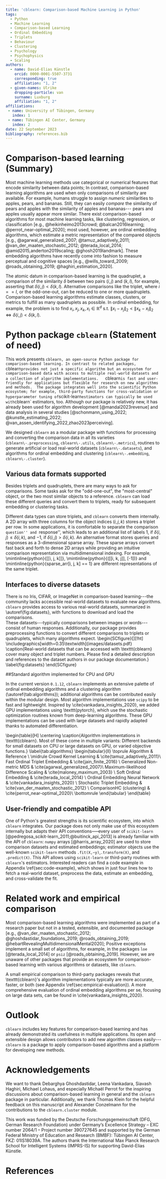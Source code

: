 ```yaml
---
title: 'cblearn: Comparison-based Machine Learning in Python'
tags:
  - Python
  - Machine Learning
  - Comparison-based Learning
  - Ordinal Embedding
  - Triplets
  - Behaviour
  - Clustering
  - Psychology
  - Psychophysics
  - Scaling
authors:
  - name: David-Elias Künstle
    orcid: 0000-0001-5507-3731
    corresponding: true
    affiliation: "1, 2"
  - given-names: Ulrike
    dropping-particle: van
    surname: Luxburg
    affiliation: "1, 2"
affiliations:
 - name: University of Tübingen, Germany
   index: 1
 - name: Tübingen AI Center, Germany
   index: 2
date: 22 September 2023
bibliography: references.bib
---
```


# Comparison-based learning (Summary)

Most machine learning methods use categorical or numerical features that encode similarity between data points; 
In contrast, comparison-based learning algorithms are used when only comparisons of similarity are available. 
For example, humans struggle to assign *numeric* similarities to apples, pears, and bananas. 
Still, they can easily *compare* the similarity of pears and apples with the similarity of apples and bananas---
pears and apples usually appear more similar.
There exist comparison-based algorithms for most machine learning tasks, 
like clustering, regression, or classification [e.g., @heikinheimo2013crowd; @balcan2016learning; @perrot_near-optimal_2020]; 
most used, however, are ordinal embedding algorithms, which estimate a metric representation of the compared objects 
[e.g., @agarwal_generalized_2007; @tamuz_adaptively_2011; @van_der_maaten_stochastic_2012; @terada_local_2014;
@amid2015,anderton2019scaling; @ghosh2019landmark]. 
These embedding algorithms have recently come into fashion to measure perceptual and cognitive spaces 
[e.g., @wills_toward_2009; @roads_obtaining_2019; @haghiri_estimation_2020].

The atomic datum in comparison-based learning is the quadruplet, 
a comparison of the similarity $\delta$ between two pairs $(i, j)$ and $(k, l)$, 
for example, asserting that $\delta(i, j) < \delta(k, l)$. 
Alternative comparisons like the triplet, where $i == l$, or the odd-one-out, can be reduced to one or more quadruplets.
Comparison-based learning algorithms estimate classes, clusters, or metrics to fulfill as many quadruplets as possible.
In ordinal embedding, for example, the problem is to find  $x_i, x_j, x_k, x_l \in \mathbb{R}^d$ 
s.t. $\left\lVert x_i - x_j \right\rVert_2 < \left\lVert x_k - x_l \right\rVert_2  \Leftrightarrow \delta(i, j) < \delta(k, l)$.


# Python package `cblearn` (Statement of need)

This work presents `cblearn, an open-source Python package for comparison-based learning. In contrast to related packages, 
`cblearn` provides not just a specific algorithm but an ecosystem for comparison-based data with access to multiple real-world datasets and a collection of algorithm implementations.   
`cblearn` is fast and user-friendly for applications but flexible for research on new algorithms and methods. 
The package integrates well into the scientific Python ecosystem; for example, third-party functions for cross-validation or hyperparameter tuning of `scikit-learn` estimators can typically be used with `cblearn` estimators, too.
Although our package is relatively new, it has already been used for algorithm development [@mandal2023revenue] and data analysis in several studies [@schonmann_using_2022; @kunstle_estimating_2022; @van_assen_identifying_2022,zhao2023perceiving]. 

We designed `cblearn` as a modular package with functions 
for processing and converting the comparison data in all its varieties (`cblearn\-.preprocessing`, `cblearn\-.utils`, `cblearn\-.metrics`), routines to generate artificial or load real-world datasets (`cblearn\-.datasets`), and algorithms for ordinal embedding and clustering (`cblearn\-.embedding`, `cblearn\-.cluster`). 

## Various data formats supported

Besides triplets and quadruplets, there are many ways to ask for comparisons. 
Some tasks ask for the "odd-one-out", the "most-central" object, or the two most similar objects to a reference. `cblearn` can load these different queries and convert them to triplets, ready for subsequent embedding or clustering tasks.

Different data types can store triplets, and  `cblearn` converts them internally.
A 2D array with three columns for the object indices $(i, j, k)$ stores a triplet per row. In some applications, it is comfortable to separate the comparison ``question'' and ``response'', which leads to an additional list of labels $1$, if $\delta(i, j) \le \delta(i, k)$, and $-1$, if $\delta(i, j) > \delta(i, k)$. 
An alternative format stores queries and responses as a 3-dimensional sparse array. 
These sparse arrays convert fast back and forth to dense 2D arrays while providing an intuitive comparison representation via multidimensional indexing. For example, \mintinline{python}{[[i, j, k]]}, \mintinline{python}{([[i, k, j]], [-1])} and \mintinline{python}{sparse_arr[i, j, k] == 1} are different representations of the same triplet. 


## Interfaces to diverse datasets

There is no Iris, CIFAR, or ImageNet in comparison-based learning---the community lacks accessible real-world datasets to evaluate new algorithms. 
`cblearn` provides access to various real-world datasets, summarized in \autoref{fig:datasets}, with functions to download and load the comparisons.  
These datasets---typically comparisons between images or words---consist of human responses. 
Additionally, our package provides preprocessing functions to convert different comparisons to triplets or quadruplets, which many algorithms expect. 
\begin{SCfigure}[][!ht]
\includegraphics[width=0.35\textwidth]{images/datasets.pdf}
\caption{Real-world datasets that can be accessed with \texttt{cblearn} cover many object and triplet numbers. Please find a detailed description and references to the dataset authors in our package documentation.}
\label{fig:datasets}
\end{SCfigure}


 ##Standard algorithm implemented for CPU and GPU

In the current version `0.1.12`, `cblearn` implements an extensive palette of ordinal embedding algorithms and a clustering algorithm (\autoref{tab:algorithms}); additional algorithms can be contributed easily within the modular design.
Most algorithm implementations use `scipy` to be fast and lightweight. Inspired by \cite{vankadara_insights_2020}, we added GPU implementations using \texttt{pytorch}, which use the stochastic optimization routines known from deep-learning algorithms. 
These GPU implementations can be used with large datasets and rapidly adapted thanks to automated differentiation.

\begin{table}[H]
    \centering
        \caption{Algorithm implementations in \texttt{cblearn}.
        Most of these come in multiple variants: Different backends for small datasets on CPU or large datasets on GPU, or varied objective functions.}
        \label{tab:algorithms}
\begin{tabular}{ll}
\toprule
Algorithm & Reference  \\
\midrule
Crowd Kernel Learning & \cite{tamuz_adaptively_2011}\\
Fast Ordinal Triplet Embedding & \cite{jain_finite_2016} \\
Generalized Non-metric MDS & \cite{agarwal_generalized_2007}\\
Maximum-likelihood Difference Scaling & \cite{maloney_maximum_2003} \\
Soft Ordinal Embedding  & \cite{terada_local_2014} \\
Ordinal Embedding Neural Network & \cite{vankadara_insights_2020} \\
Stochastic Triplet Embedding & \cite{van_der_maaten_stochastic_2012} \\
ComparisonHC (clustering) & \cite{perrot_near-optimal_2020}\\
\bottomrule
\end{tabular}
\end{table}


## User-friendly and compatible API
One of Python's greatest strengths is its scientific ecosystem, into which `cblearn` integrates. Our package does not only make use of this ecosystem internally but adapts their API conventions–––every user of `scikit-learn` [@pedregosa_scikit-learn_2011;@buitinck_api_2013] is already familiar with the API  of `cblearn`:
`numpy` arrays [@harris_array_2020] are used to store comparison datasets and estimated embeddings; estimator objects use the well-known `scikit-learn` methods `.fit(X,~y)`,`.transform(X)`, and `.predict(X)`. This API allows using `scikit-learn`  or third-party routines with `cblearn`'s estimators.
Interested readers can find a code example in Appendix \ref{sec:code-example}, which shows in just four lines how to fetch a real-world dataset, preprocess the data, estimate an embedding, and cross-validate the fit. 

# Related work and empirical comparison

Most comparison-based learning algorithms were implemented as part of a research paper but not in a tested, 
extensible, and documented package [e.g., @van_der_maaten_stochastic_2012; @ghoshdastidar_foundations_2019; @roads_obtaining_2019; @hebartRevealingMultidimensionalMental2020]; 
Positive exceptions implement a small set of algorithms, for example, in the packages `loe` [@terada_local_2014] or `psiz` [@roads_obtaining_2019]. 
However, we are unaware of other packages that provide an ecosystem for comparison-based learning with various algorithms or datasets, like `cblearn`. 

A small empirical comparison to third-party packages reveals that \texttt{cblearn}'s algorithm implementations 
typically are more accurate, faster, or both (see Appendix \ref{sec:empirical-evaluation}). 
A more comprehensive evaluation of ordinal embedding algorithms per se, focusing on large data sets, can be found in \cite{vankadara_insights_2020}.

# Outlook
`cblearn` includes key features for comparison-based learning and has already demonstrated its
usefulness in multiple applications. Its open and extensible design allows contributors to add new algorithm classes easily---
`cblearn`  is a package to apply comparison-based algorithms and a platform for developing new methods.


# Acknowledgements
We want to thank Debarghya Ghoshdastidar, Leena Vankadara, Siavash Haghiri, Michael Lohaus, and especially Michaël Perrot for the inspiring discussions about comparison-based learning in general and the `cblearn` package in particular. 
Additionally, we thank Thomas Klein for the helpful feedback on this manuscript and Alexander Conzelmann for the contributions to the `cblearn.cluster` module. 

This work was funded by the Deutsche Forschungsgemeinschaft (DFG, German Research Foundation) under Germany’s Excellence Strategy – EXC number 2064/1 – Project number 390727645 and supported by the German Federal Ministry of Education and Research (BMBF): Tübingen AI Center, FKZ: 01IS18039A. 
The authors thank the International Max Planck Research School for Intelligent Systems (IMPRS-IS) for supporting David-Elias Künstle.

# References
